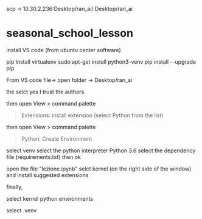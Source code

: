 scp -r 10.30.2.236:Desktop/ran_ai/ Desktop/ran_ai

# seasonal_school_lesson
install VS code (from ubuntu center software)

pip install virtualenv
sudo apt-get install python3-venv
pip install --upgrade pip

From VS code file-> open folder -> Desktop/ran_ai

the selct
yes I trust the authors

then open View > command palette

>Extensions: install extension (select Python from the list)

then open View > command palette
>Python: Create Environment

select venv
select the python interpreter Python 3.6
select the dependency file (requirements.txt)
then ok

open the file "lezione.ipynb"
selct kernel (on the right side of the window) and install suggested extensions

finally,

select kernel
python environments

select .venv

